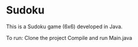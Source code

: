 # Sudoku
This is a Sudoku game (6x6) developed in Java.

To run:
Clone the project
Compile and run Main.java
